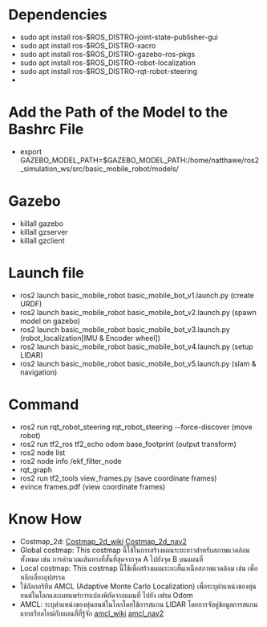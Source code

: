 # Dependencies
 - sudo apt install ros-$ROS_DISTRO-joint-state-publisher-gui
 - sudo apt install ros-$ROS_DISTRO-xacro
 - sudo apt install ros-$ROS_DISTRO-gazebo-ros-pkgs
 - sudo apt install ros-$ROS_DISTRO-robot-localization
 - sudo apt install ros-$ROS_DISTRO-rqt-robot-steering
 - 

# Add the Path of the Model to the Bashrc File
 - export GAZEBO_MODEL_PATH=$GAZEBO_MODEL_PATH:/home/natthawe/ros2_simulation_ws/src/basic_mobile_robot/models/

# Gazebo
 - killall gazebo
 - killall gzserver
 - killall gzclient

# Launch file
 - ros2 launch basic_mobile_robot basic_mobile_bot_v1.launch.py (create URDF)
 - ros2 launch basic_mobile_robot basic_mobile_bot_v2.launch.py (spawn model on gazebo)
 - ros2 launch basic_mobile_robot basic_mobile_bot_v3.launch.py (robot_localization[IMU & Encoder wheel])
 - ros2 launch basic_mobile_robot basic_mobile_bot_v4.launch.py (setup LIDAR)
 - ros2 launch basic_mobile_robot basic_mobile_bot_v5.launch.py (slam & navigation)

# Command
 - ros2 run rqt_robot_steering rqt_robot_steering --force-discover (move robot)
 - ros2 run tf2_ros tf2_echo odom base_footprint (output transform)
 - ros2 node list
 - ros2 node info /ekf_filter_node
 - rqt_graph
 - ros2 run tf2_tools view_frames.py (save coordinate frames)
 - evince frames.pdf (view coordinate frames)

# Know How
 - Costmap_2d: [Costmap_2d_wiki](http://wiki.ros.org/costmap_2d) [Costmap_2d_nav2](https://docs.nav2.org/configuration/packages/configuring-costmaps.html)
 - Global costmap: This costmap นี้ใช้ในการสร้างแผนระยะยาวสำหรับสภาพแวดล้อมทั้งหมด เช่น การคำนวณเส้นทางที่สั้นที่สุดจากจุด A ไปยังจุด B บนแผนที่
 - Local costmap: This costmap นี้ใช้เพื่อสร้างแผนระยะสั้นเหนือสภาพแวดล้อม เช่น เพื่อหลีกเลี่ยงอุปสรรค
 - ใช้อัลกอริทึม AMCL (Adaptive Monte Carlo Localization) เพื่อระบุตำแหน่งของหุ่นยนต์ในโลกและเผยแพร่การแปลงพิกัดจากแผนที่ ไปยัง เฟรม Odom
 - AMCL: ระบุตำแหน่งของหุ่นยนต์ในโลกโดยใช้การสแกน LIDAR โดยการจับคู่ข้อมูลการสแกนแบบเรียลไทม์กับแผนที่ที่รู้จัก [amcl_wiki](http://wiki.ros.org/amcl) [amcl_nav2](https://docs.nav2.org/configuration/packages/configuring-amcl.html)